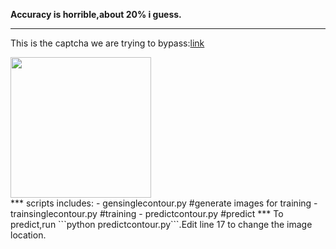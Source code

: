 **Accuracy is horrible,about 20% i guess.**
***
This is the captcha we are trying to bypass:[link](https://authsu18.alipay.com/login/index.htm)

<div align='left'>
  <img src='https://user-images.githubusercontent.com/35487258/50561572-fe7d3100-0d46-11e9-9a7c-e780524e9626.png' height="225px">
</div>
***
scripts includes:
- gensinglecontour.py #generate images for training
- trainsinglecontour.py #training
- predictcontour.py #predict
***
To predict,run ```python predictcontour.py```.Edit line 17 to change the image location.

